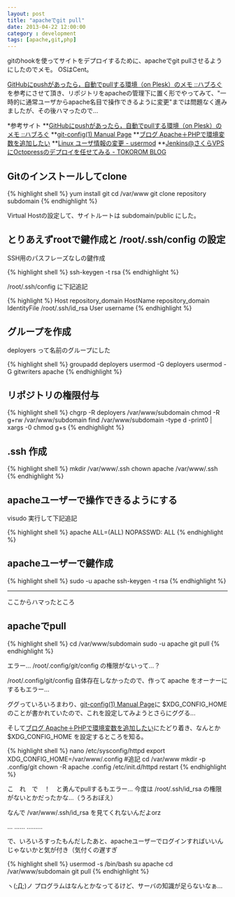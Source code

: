 ```yaml
---
layout: post
title: "apacheでgit pull"
date: 2013-04-22 12:00:00
category : development
tags: [apache,git,php]
---
```

gitのhookを使ってサイトをデプロイするために、apacheでgit pullさせるようにしたのでメモ。
OSはCent。

[GitHubにpushがあったら，自動でpullする環境（on Plesk）のメモ ::ハブろぐ](http://havelog.ayumusato.com/develop/server/e328-nightly_pulling.html)を参考にさせて頂き、リポジトリをapacheの管理下に置く形でやってみて、"一時的に通常ユーザからapache名目で操作できるように変更"までは問題なく進みましたが、その後ハマったので...


*参考サイト
**[GitHubにpushがあったら，自動でpullする環境（on Plesk）のメモ ::ハブろぐ](http://havelog.ayumusato.com/develop/server/e328-nightly_pulling.html)
**[git-config(1) Manual Page](https://www.kernel.org/pub/software/scm/git/docs/git-config.html#FILES)
**[ブログ Apache＋PHPで環境変数を追加したい](http://yukke.blog3.fc2.com/blog-entry-68.html)
**[Linux ユーザ情報の変更 - usermod](http://kazmax.zpp.jp/linux_beginner/usermod.html)
**[Jenkins@さくらVPSにOctopressのデプロイを任せてみる - TOKOROM BLOG](http://www.tokoro.me/2012/07/29/jenkins-octopress/)

<!--more-->

## Gitのインストールしてclone

{% highlight shell %}
yum install git
cd /var/www
git clone repository subdomain
{% endhighlight %}

Virtual Hostの設定して、サイトルートは subdomain/public にした。



## とりあえずrootで鍵作成と /root/.ssh/config の設定

SSH用のパスフレーズなしの鍵作成

{% highlight shell %}
ssh-keygen -t rsa
{% endhighlight %}


/root/.ssh/config に下記追記

{% highlight %}
Host repository_domain
        HostName        repository_domain
        IdentityFile    /root/.ssh/id_rsa
        User            username
{% endhighlight %}


## グループを作成

deployers って名前のグループにした

{% highlight shell %}
groupadd deployers
usermod -G deployers <username>
usermod -G gitwriters apache
{% endhighlight %}

## リポジトリの権限付与

{% highlight shell %}
chgrp -R deployers /var/www/subdomain
chmod -R g+rw /var/www/subdomain
find /var/www/subdomain -type d -print0 | xargs -0 chmod g+s
{% endhighlight %}

## .ssh 作成

{% highlight shell %}
mkdir /var/www/.ssh
chown apache /var/www/.ssh
{% endhighlight %}

## apacheユーザーで操作できるようにする

visudo 実行して下記追記

{% highlight shell %}
apache ALL=(ALL) NOPASSWD: ALL
{% endhighlight %}


## apacheユーザーで鍵作成

{% highlight shell %}
sudo -u apache ssh-keygen -t rsa
{% endhighlight %}

-----------------
ここからハマったところ

## apacheでpull

{% highlight shell %}
cd /var/www/subdomain
sudo -u apache git pull
{% endhighlight %}

エラー...
/root/.config/git/config の権限がないって...？

/root/.config/git/config 自体存在しなかったので、作って apache をオーナーにするもエラー...

ググっていろいろまわり、[git-config(1) Manual Page](https://www.kernel.org/pub/software/scm/git/docs/git-config.html#FILES)に $XDG_CONFIG_HOME のことが書かれていたので、これを設定してみようとさらにググる...

そして[ブログ Apache＋PHPで環境変数を追加したい](http://yukke.blog3.fc2.com/blog-entry-68.html)にたどり着き、なんとか $XDG_CONFIG_HOME を設定するところを知る。

{% highlight shell %}
nano /etc/sysconfig/httpd
export XDG_CONFIG_HOME=/var/www/.config	#追記
cd /var/www
mkdir -p .config/git
chown -R apache .config
/etc/init.d/httpd restart
{% endhighlight %}

こ　れ　で　！　と勇んでpullするもエラー...
今度は /root/.ssh/id_rsa の権限がないとかだったかな...（うろおぼえ）

なんで /var/www/.ssh/id_rsa を見てくれないんだよorz

...
......
.........

で、いろいろすったもんだしたあと、apacheユーザーでログインすればいいんじゃないかと気が付き（気付くの遅すぎ

{% highlight shell %}
usermod -s /bin/bash
su apache
cd /var/www/subdomain
git pull
{% endhighlight %}

ヽ(;Д;)ノ
プログラムはなんとかなってるけど、サーバの知識が足らないなぁ...

